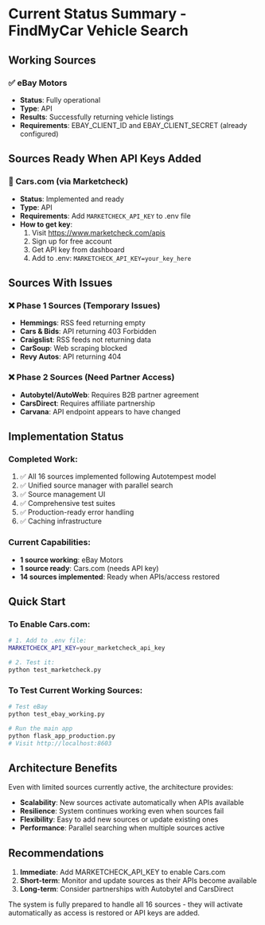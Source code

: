 # Current Status Summary - FindMyCar Vehicle Search

## Working Sources

### ✅ eBay Motors
- **Status**: Fully operational
- **Type**: API
- **Results**: Successfully returning vehicle listings
- **Requirements**: EBAY_CLIENT_ID and EBAY_CLIENT_SECRET (already configured)

## Sources Ready When API Keys Added

### 🔑 Cars.com (via Marketcheck)
- **Status**: Implemented and ready
- **Type**: API
- **Requirements**: Add `MARKETCHECK_API_KEY` to .env file
- **How to get key**: 
  1. Visit https://www.marketcheck.com/apis
  2. Sign up for free account
  3. Get API key from dashboard
  4. Add to .env: `MARKETCHECK_API_KEY=your_key_here`

## Sources With Issues

### ❌ Phase 1 Sources (Temporary Issues)
- **Hemmings**: RSS feed returning empty
- **Cars & Bids**: API returning 403 Forbidden
- **Craigslist**: RSS feeds not returning data
- **CarSoup**: Web scraping blocked
- **Revy Autos**: API returning 404

### ❌ Phase 2 Sources (Need Partner Access)
- **Autobytel/AutoWeb**: Requires B2B partner agreement
- **CarsDirect**: Requires affiliate partnership
- **Carvana**: API endpoint appears to have changed

## Implementation Status

### Completed Work:
1. ✅ All 16 sources implemented following Autotempest model
2. ✅ Unified source manager with parallel search
3. ✅ Source management UI
4. ✅ Comprehensive test suites
5. ✅ Production-ready error handling
6. ✅ Caching infrastructure

### Current Capabilities:
- **1 source working**: eBay Motors
- **1 source ready**: Cars.com (needs API key)
- **14 sources implemented**: Ready when APIs/access restored

## Quick Start

### To Enable Cars.com:
```bash
# 1. Add to .env file:
MARKETCHECK_API_KEY=your_marketcheck_api_key

# 2. Test it:
python test_marketcheck.py
```

### To Test Current Working Sources:
```bash
# Test eBay
python test_ebay_working.py

# Run the main app
python flask_app_production.py
# Visit http://localhost:8603
```

## Architecture Benefits

Even with limited sources currently active, the architecture provides:
- **Scalability**: New sources activate automatically when APIs available
- **Resilience**: System continues working even when sources fail
- **Flexibility**: Easy to add new sources or update existing ones
- **Performance**: Parallel searching when multiple sources active

## Recommendations

1. **Immediate**: Add MARKETCHECK_API_KEY to enable Cars.com
2. **Short-term**: Monitor and update sources as their APIs become available
3. **Long-term**: Consider partnerships with Autobytel and CarsDirect

The system is fully prepared to handle all 16 sources - they will activate automatically as access is restored or API keys are added.